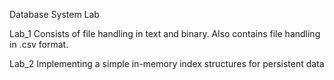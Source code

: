 Database System Lab

Lab_1
    Consists of file handling in text and binary.
    Also contains file handling in .csv format.

Lab_2
    Implementing a simple in-memory
    index structures for persistent data
